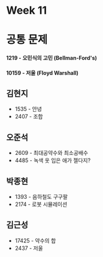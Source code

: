 # Week 11


# 공통 문제
#### 1219 - 오민식의 고민 (Bellman-Ford's)
#### 10159 - 저울 (Floyd Warshall)


## 김현지
* 1535 - 안녕
* 2407 - 조합

## 오준석
* 2609 - 최대공약수와 최소공배수
* 4485 - 녹색 옷 입은 애가 젤다지?

## 박종현
* 1393 - 음하철도 구구팔
* 2174 - 로봇 시뮬레이션

## 김근성
* 17425 - 약수의 합
* 2437 - 저울
